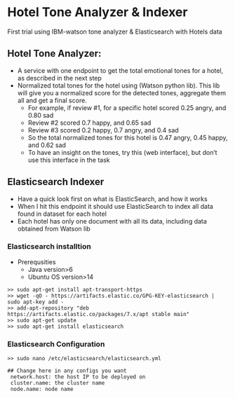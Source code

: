 # Hotel Tone Analyzer & Indexer
First trial using IBM-watson tone analyzer &amp; Elasticsearch with Hotels data

## Hotel Tone Analyzer:
- A service with one endpoint to get the total emotional tones for a hotel, as described in the next step
- Normalized total tones for the hotel using (Watson python lib). This lib will give you a normalized score for the detected tones, aggregate them all and get a final score.
  - For example, if review #1, for a specific hotel scored 0.25 angry, and 0.80 sad
  - Review #2 scored 0.7 happy, and 0.65 sad
  - Review #3 scored 0.2 happy, 0.7 angry, and 0.4 sad
  - So the total normalized tones for this hotel is 0.47 angry, 0.45 happy, and 0.62 sad
  - To have an insight on the tones, try this (web interface), but don’t use this interface in the task

## Elasticsearch Indexer
- Have a quick look first on what is ElasticSearch, and how it works
- When I hit this endpoint it should use ElasticSearch to index all data found in dataset for each hotel
- Each hotel has only one document with all its data, including data obtained from Watson lib



### Elasticsearch installtion
- Prerequsities
  * Java version>6
  * Ubuntu OS version>14
```
>> sudo apt-get install apt-transport-https
>> wget -qO - https://artifacts.elastic.co/GPG-KEY-elasticsearch | sudo apt-key add -
>> add-apt-repository "deb https://artifacts.elastic.co/packages/7.x/apt stable main"
>> sudo apt-get update
>> sudo apt-get install elasticsearch
```

### Elasticsearch Configuration
```
>> sudo nano /etc/elasticsearch/elasticsearch.yml

## Change here in any configs you want
 network.host: the host IP to be deployed on
 cluster.name: the cluster name
 node.name: node name
```
